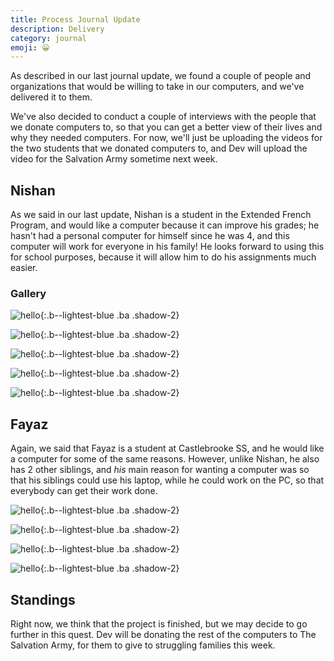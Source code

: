 ```yaml
---
title: Process Journal Update
description: Delivery
category: journal
emoji: 😀
---
```


As described in our last journal update, we found a couple of people and organizations that would be willing to take in our computers, and we've delivered it to them.

We've also decided to conduct a couple of interviews with the people that we donate computers to, so that you can get a better view of their lives and why they needed computers. For now, we'll just be uploading the videos for the two students that we donated computers to, and Dev will upload the video for the Salvation Army sometime next week.

## Nishan
As we said in our last update, Nishan is a student in the Extended French Program, and would like a computer because it can improve his grades; he hasn't had a personal computer for himself since he was 4, and this computer will work for everyone in his family! He looks forward to using this for school purposes, because it will allow him to do his assignments much easier.

### Gallery
![hello](/reimagine/static/images/pic1.jpg){:.b--lightest-blue .ba .shadow-2}

![hello](/reimagine/static/images/pic2.jpg){:.b--lightest-blue .ba .shadow-2}

![hello](/reimagine/static/images/pic3.jpg){:.b--lightest-blue .ba .shadow-2}

![hello](/reimagine/static/images/pic4.jpg){:.b--lightest-blue .ba .shadow-2}

![hello](/reimagine/static/images/pic5.jpg){:.b--lightest-blue .ba .shadow-2}



## Fayaz
Again, we said that Fayaz is a student at Castlebrooke SS, and he would like a computer for some of the same reasons. However, unlike Nishan, he also has 2 other siblings, and *his* main reason for wanting a computer was so that his siblings could use his laptop, while he could work on the PC, so that everybody can get their work done.

![hello](/reimagine/static/images/pic10.jpg){:.b--lightest-blue .ba .shadow-2}

![hello](/reimagine/static/images/pic11.jpg){:.b--lightest-blue .ba .shadow-2}

![hello](/reimagine/static/images/pic12.jpg){:.b--lightest-blue .ba .shadow-2}

![hello](/reimagine/static/images/pic13.jpg){:.b--lightest-blue .ba .shadow-2}

## Standings
Right now, we think that the project is finished, but we may decide to go further in this quest. Dev will be donating the rest of the computers to The Salvation Army, for them to give to struggling families this week.